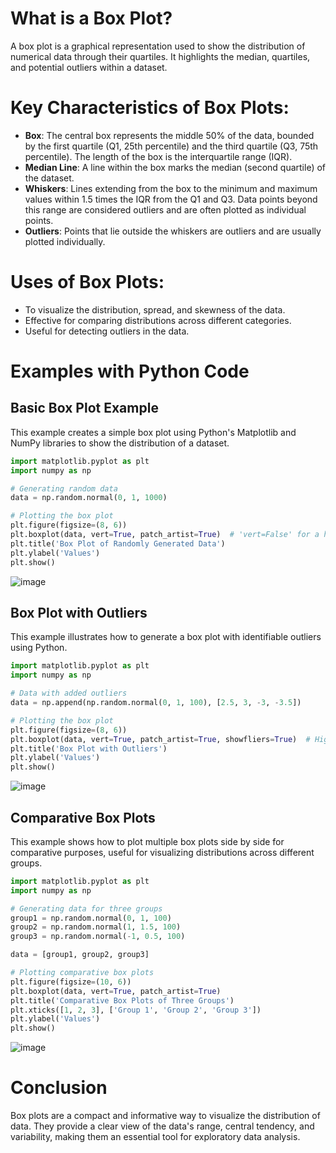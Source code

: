 # What is a Box Plot?
A box plot is a graphical representation used to show the distribution of numerical data through their quartiles. It highlights the median, quartiles, and potential outliers within a dataset.

# Key Characteristics of Box Plots:
- **Box**: The central box represents the middle 50% of the data, bounded by the first quartile (Q1, 25th percentile) and the third quartile (Q3, 75th percentile). The length of the box is the interquartile range (IQR).
- **Median Line**: A line within the box marks the median (second quartile) of the dataset.
- **Whiskers**: Lines extending from the box to the minimum and maximum values within 1.5 times the IQR from the Q1 and Q3. Data points beyond this range are considered outliers and are often plotted as individual points.
- **Outliers**: Points that lie outside the whiskers are outliers and are usually plotted individually.

# Uses of Box Plots:
- To visualize the distribution, spread, and skewness of the data.
- Effective for comparing distributions across different categories.
- Useful for detecting outliers in the data.

# Examples with Python Code

## Basic Box Plot Example
This example creates a simple box plot using Python's Matplotlib and NumPy libraries to show the distribution of a dataset.

```python
import matplotlib.pyplot as plt
import numpy as np

# Generating random data
data = np.random.normal(0, 1, 1000)

# Plotting the box plot
plt.figure(figsize=(8, 6))
plt.boxplot(data, vert=True, patch_artist=True)  # 'vert=False' for a horizontal box plot
plt.title('Box Plot of Randomly Generated Data')
plt.ylabel('Values')
plt.show()
```
![image](https://github.com/yangshiteng/Data-Science-Learning-Path/assets/60442877/e0623562-633f-453e-8456-f8c5fb75aebd)

## Box Plot with Outliers
This example illustrates how to generate a box plot with identifiable outliers using Python.

```python
import matplotlib.pyplot as plt
import numpy as np

# Data with added outliers
data = np.append(np.random.normal(0, 1, 100), [2.5, 3, -3, -3.5])

# Plotting the box plot
plt.figure(figsize=(8, 6))
plt.boxplot(data, vert=True, patch_artist=True, showfliers=True)  # Highlight outliers
plt.title('Box Plot with Outliers')
plt.ylabel('Values')
plt.show()
```
![image](https://github.com/yangshiteng/Data-Science-Learning-Path/assets/60442877/e609d9c7-8603-431c-b1d6-85bac3e2d2a3)

## Comparative Box Plots
This example shows how to plot multiple box plots side by side for comparative purposes, useful for visualizing distributions across different groups.

```python
import matplotlib.pyplot as plt
import numpy as np

# Generating data for three groups
group1 = np.random.normal(0, 1, 100)
group2 = np.random.normal(1, 1.5, 100)
group3 = np.random.normal(-1, 0.5, 100)

data = [group1, group2, group3]

# Plotting comparative box plots
plt.figure(figsize=(10, 6))
plt.boxplot(data, vert=True, patch_artist=True)
plt.title('Comparative Box Plots of Three Groups')
plt.xticks([1, 2, 3], ['Group 1', 'Group 2', 'Group 3'])
plt.ylabel('Values')
plt.show()
```
![image](https://github.com/yangshiteng/Data-Science-Learning-Path/assets/60442877/5d35e9b2-5df6-40a2-8f6d-e4521d604619)

# Conclusion
Box plots are a compact and informative way to visualize the distribution of data. They provide a clear view of the data's range, central tendency, and variability, making them an essential tool for exploratory data analysis.

